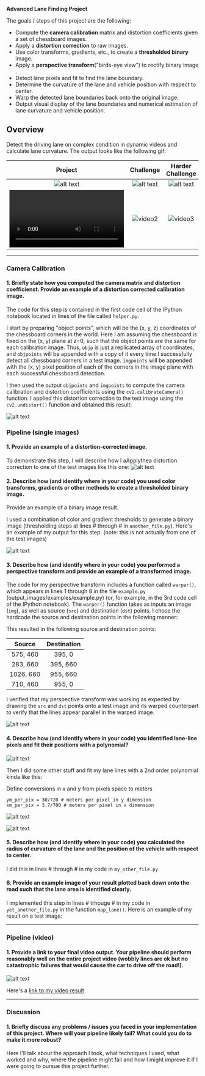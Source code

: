 ﻿**Advanced Lane Finding Project**

The goals / steps of this project are the following:

* Compute the **camera calibration** matrix and distortion coefficients given a set of chessboard images.
* Apply a **distortion correction** to raw images.
* Use color transforms, gradients, etc., to create a **thresholded binary** image.
* Apply a **perspective transform**("birds-eye view") to rectify binary image .
* Detect lane pixels and fit to find the lane boundary.
* Determine the curvature of the lane and vehicle position with respect to center.
* Warp the detected lane boundaries back onto the original image.
* Output visual display of the lane boundaries and numerical estimation of lane curvature and vehicle position.

[//]: # (Image References)

[image1]: ./Images/DistortionCorrection_CameraCalibration.png "Undistorted Chessboard"
[image2]: ./Images/DistortionCorrection_RawImage.png "Undistorted Raw Image"
[image3]: ./Images/CombineColorandGradient.png "Binary-Combine Color and Gradient"
[image4]: ./Images/PerspectiveTransform.png "Perspective Transform"
[image5]: ./Images/histogram.png "Histogram"
[image6]: ./Images/Perspective_binary.png "Perspective Binary"
[image7]: ./Images/SlidingWindow.png "SlidingWindow"
[image8]: ./Images/workflow.png "WorkFlow"
[video1]: ./project_video.mp4 "Video"
[gif1]: ./Images/project.gif "Project_Video_gif"
[video2]: ./ "Video2"
[gif2]: ./Images/ "challenge_gif"
[video3]: ./ "Video3"
[gif3]: ./Images/ "harder_challenge_gif"

## Overview

Detect the driving lane on complex condition in dynamic videos and calculate lane curvature. The output looks like the following gif:

| Project   | Challenge   | Harder Challenge |
|:---------:|:-----------:| :---------------:|
| ![alt text][gif1]   | ![alt text][gif2] | ![alt text][gif3] | 
| ![video1][video1]   | ![video2][video2] | ![video3][video3] |

---

### Camera Calibration

#### 1. Briefly state how you computed the camera matrix and distortion coefficienst. Provide an example of a distortion corrected calibration image.

The code for this step is contained in the first code cell of the IPython notebook located in  lines of the file called `helper.py`.  

I start by preparing "object points", which will be the (x, y, z) coordinates of the chessboard corners in the world. Here I am assuming the chessboard is fixed on the (x, y) plane at z=0, such that the object points are the same for each calibration image.  Thus, `objp` is just a replicated array of coordinates, and `objpoints` will be appended with a copy of it every time I successfully detect all chessboard corners in a test image.  `imgpoints` will be appended with the (x, y) pixel position of each of the corners in the image plane with each successful chessboard detection.  

I then used the output `objpoints` and `imgpoints` to compute the camera calibration and distortion coefficients using the `cv2.calibrateCamera()` function.  I applied this distortion correction to the test image using the `cv2.undistort()` function and obtained this result: 

![alt text][image1]

### Pipeline (single images)

#### 1. Provide an example of a distortion-corrected image.

To demonstrate this step, I will describe how I aApplythea distortion correction to one of the test images like this one:
![alt text][image2]

#### 2. Describe how (and identify where in your code) you used color transforms, gradients or other methods to create a thresholded binary image.
  Provide an example of a binary image result.

I used a combination of color and gradient thresholds to generate a binary image (thresholding steps at lines # through # in `another_file.py`).  Here's an example of my output for this step.  (note: this is not actually from one of the test images)

![alt text][image3]

#### 3. Describe how (and identify where in your code) you performed a perspective transform and provide an example of a transformed image.

The code for my perspective transform includes a function called `warper()`, which appears in lines 1 through 8 in the file `example.py` (output_images/examples/example.py) (or, for example, in the 3rd code cell of the IPython notebook).  The `warper()` function takes as inputs an image (`img`), as well as source (`src`) and destination (`dst`) points.  I chose the hardcode the source and destination points in the following manner:

This resulted in the following source and destination points:

| Source        | Destination   | 
|:-------------:|:-------------:| 
| 575, 460      | 395, 0        | 
| 283, 660      | 395, 660      |
| 1026, 660     | 955, 660      |
| 710, 460      | 955, 0        |

I verified that my perspective transform was working as expected by drawing the `src` and `dst` points onto a test image and its warped counterpart to verify that the lines appear parallel in the warped image.

![alt text][image4]

#### 4. Describe how (and identify where in your code) you identified lane-line pixels and fit their positions with a polynomial?

![alt text][image6]

Then I did some other stuff and fit my lane lines with a 2nd order polynomial kinda like this:

Define conversions in x and y from pixels space to meters
```
ym_per_pix = 30/720 # meters per pixel in y dimension
xm_per_pix = 3.7/700 # meters per pixel in x dimension
```
![alt text][image5]

![alt text][image7]

#### 5. Describe how (and identify where in your code) you calculated the radius of curvature of the lane and the position of the vehicle with respect to center.

I did this in lines # through # in my code in `my_other_file.py`

#### 6. Provide an example image of your result plotted back down onto the road such that the lane area is identified clearly.

I implemented this step in lines # trhouge # in my code in `yet_another_file.py` in the function `map_lane()`.  Here is an example of my result on a test image:



---

### Pipeline (video)

#### 1. Provide a link to your final video output.  Your pipeline should perform reasonably well on the entire project video (wobbly lines are ok but no catastrophic failures that would cause the car to drive off the road!).

![alt text][image8]

Here's a [link to my video result](./project_video.mp4)

---

### Discussion

#### 1. Briefly discuss any problems / issues you faced in your implementation of this project.  Where will your pipeline likely fail?  What could you do to make it more robust?

Here I'll talk about the approach I took, what techniques I used, what worked and why, where the pipeline might fail and how I might improve it if I were going to pursue this project further.  

